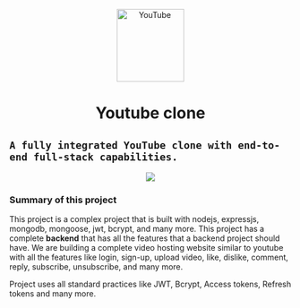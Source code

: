 <p align="center" href="https://www.youtube.com/@shehza-d"><img align="center" src="https://raw.githubusercontent.com/rahuldkjain/github-profile-readme-generator/master/src/images/icons/Social/youtube.svg" alt="YouTube" height="130" width="120" /></p>

<h1 align="center">Youtube clone</h1>

## `A fully integrated YouTube clone with end-to-end full-stack capabilities.`

<p align="center">
<img src="https://skillicons.dev/icons?i=ts,aws,express,mongodb,react,tailwind,redux" />
</p>

### Summary of this project

This project is a complex project that is built with nodejs, expressjs, mongodb, mongoose, jwt, bcrypt, and many more. This project has a complete **backend** that has all the features that a backend project should have. We are building a complete video hosting website similar to youtube with all the features like login, sign-up, upload video, like, dislike, comment, reply, subscribe, unsubscribe, and many more.

Project uses all standard practices like JWT, Bcrypt, Access tokens, Refresh tokens and many more.

<!-- Aggregation -->
